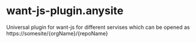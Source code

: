 # want-js-plugin.anysite
Universal plugin for want-js for different servises which can be opened as https://somesite/{orgName}/{repoName}
